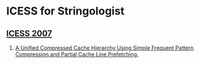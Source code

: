 # ICESS for Stringologist
## [ICESS 2007](https://dblp.org/db/conf/icess/icess2007.html)
  1. [A Unified Compressed Cache Hierarchy Using Simple Frequent Pattern Compression and Partial Cache Line Prefetching.](https://doi.org/10.1007/978-3-540-72685-2_14)  
  
